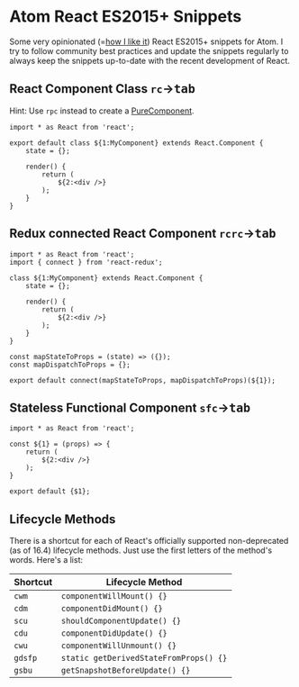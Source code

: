 # Atom React ES2015+ Snippets

Some very opinionated (=[how I like it](https://www.manuelbieh.de)) React ES2015+ snippets for Atom. I try to follow community best practices and update the snippets regularly to always keep the snippets up-to-date with the recent development of React.

## React Component Class `rc`→<kbd>tab</kbd>

Hint: Use `rpc` instead to create a [PureComponent](https://facebook.github.io/react/docs/react-api.html#react.purecomponent).

```
import * as React from 'react';

export default class ${1:MyComponent} extends React.Component {
    state = {};

    render() {
        return (
            ${2:<div />}
        );
    }
}
```

## Redux connected React Component `rcrc`→<kbd>tab</kbd>

```
import * as React from 'react';
import { connect } from 'react-redux';

class ${1:MyComponent} extends React.Component {
    state = {};

    render() {
        return (
            ${2:<div />}
        );
    }
}

const mapStateToProps = (state) => ({});
const mapDispatchToProps = {};

export default connect(mapStateToProps, mapDispatchToProps)(${1});
```

## Stateless Functional Component `sfc`→<kbd>tab</kbd>

```
import * as React from 'react';

const ${1} = (props) => {
    return (
        ${2:<div />}
    );
}

export default {$1};
```

## Lifecycle Methods

There is a shortcut for each of React's officially supported non-deprecated (as of 16.4) lifecycle methods. Just use the first letters of the method's words. Here's a list: 

| Shortcut | Lifecycle Method |
|---|---|
| `cwm` | `componentWillMount() {}` |
| `cdm` | `componentDidMount() {}` |
| `scu` | `shouldComponentUpdate() {}` |
| `cdu` | `componentDidUpdate() {}` |
| `cwu` | `componentWillUnmount() {}` |
| `gdsfp` | `static getDerivedStateFromProps() {}` |
| `gsbu` | `getSnapshotBeforeUpdate() {}` |

